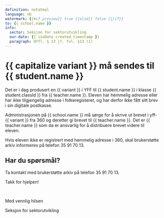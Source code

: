 ```yaml
---
definition: notatmal
language: nb
watermark: {{#if preview}} true {{else}} false {{/if}}
to: {{ school.name }}
info:
  sector: Seksjon for sektorutvikling
  our-date: {{ isoDate created.timestamp }}
  paragraph: Offl. § 13 jf. fvl. §13 (1)
---
```


# {{ capitalize variant }} må sendes til {{ student.name }}

Det er i dag produsert en {{ variant }} i YFF til {{ student.name }} i klasse {{ student.classId }} fra {{ teacher.name }}.
Eleven har hemmelig adresse eller har ikke tilgjengelig adresse i folkeregisteret, og har derfor ikke fått sitt brev i sin digitale postkasse.

Administrasjonen på {{ school.name }} må sørge for å skrive ut brevet i yff-{{ variant }} fra 360 og deretter gi brevet til {{ teacher.name }}. Det er {{ teacher.name }} som da er ansvarlig for å distribuere brevet videre til eleven.

Hvis eleven ikke er registrert med hemmelig adresse i 360, skal brukerstøtte arkiv informeres på telefon 35 91 70 13.

## Har du spørsmål?

Ta kontakt med brukerstøtte arkiv på telefon 35 91 70 13.

Takk for hjelpen!

<br/>

Med vennlig hilsen

Seksjon for sektorutvikling
